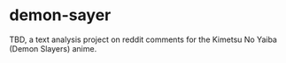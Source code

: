 # demon-sayer
TBD, a text analysis project on reddit comments for the Kimetsu No Yaiba (Demon Slayers) anime.
